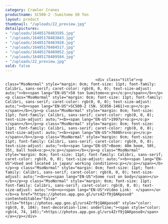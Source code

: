 ```yaml
---
category: Crawler Cranes
productname: SC500-2 -Sumitomo 50 Ton
layout: product
thumbnail: "/uploads/22_preview.jpg"
detailpictures:
- "/uploads/16485178483595.jpg"
- "/uploads/16485178483843.jpg"
- "/uploads/16485178483928.jpg"
- "/uploads/16485178484517.jpg"
- "/uploads/16485178489052.jpg"
- "/uploads/16485178489584.jpg"
- "/uploads/22_preview.jpg"
sold: false
---
```


                                            <div class="title"><p class="MsoNormal" style="margin: 0cm; font-size: 11pt; font-family: Calibri, sans-serif; caret-color: rgb(0, 0, 0); text-size-adjust: auto;"><b><span lang="EN-US">50 ton Sumitomo<o:p></o:p></span></b></p><p class="MsoNormal" style="margin: 0cm; font-size: 11pt; font-family: Calibri, sans-serif; caret-color: rgb(0, 0, 0); text-size-adjust: auto;"><b><span lang="EN-US">SC500-2 (SN. SC050-1461)<o:p></o:p></span></b></p><p class="MsoNormal" style="margin: 0cm; font-size: 11pt; font-family: Calibri, sans-serif; caret-color: rgb(0, 0, 0); text-size-adjust: auto;"><b><span lang="EN-US">1997yr<o:p></o:p></span></b></p><p class="MsoNormal" style="margin: 0cm; font-size: 11pt; font-family: Calibri, sans-serif; caret-color: rgb(0, 0, 0); text-size-adjust: auto;"><b><span lang="EN-US">7608hrs<o:p></o:p></span></b></p><p class="MsoNormal" style="margin: 0cm; font-size: 11pt; font-family: Calibri, sans-serif; caret-color: rgb(0, 0, 0); text-size-adjust: auto;"><b><span lang="EN-US">Boom: 40m boom, 50t, 35t, ball hook<o:p></o:p></span></b></p><p class="MsoNormal" style="margin: 0cm; font-size: 11pt; font-family: Calibri, sans-serif; caret-color: rgb(0, 0, 0); text-size-adjust: auto;"><b><span lang="EN-US">Used and located in japan/ working condition<o:p></o:p></span></b></p><p class="MsoNormal" style="margin: 0cm; font-size: 11pt; font-family: Calibri, sans-serif; caret-color: rgb(0, 0, 0); text-size-adjust: auto;"><b><u><span lang="EN-US">Some rust on body</span></u></b></p><p class="MsoNormal" style="margin: 0cm; font-size: 11pt; font-family: Calibri, sans-serif; caret-color: rgb(0, 0, 0); text-size-adjust: auto;"><b><u><span lang="EN-US">Video Link:  </span></u></b><a href="https://photos.app.goo.gl/urs4Zrf9jQAKposo8" contenteditable="false" title="https://photos.app.goo.gl/urs4Zrf9jQAKposo8" style="color: rgb(0, 0, 104); text-decoration-line: underline;"><span style="color: rgb(4, 74, 145);">https://photos.app.goo.gl/urs4Zrf9jQAKposo8</span></a></p></div>

